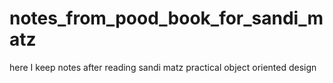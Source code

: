 # notes_from_pood_book_for_sandi_matz
here I keep notes after reading sandi matz practical object oriented design
